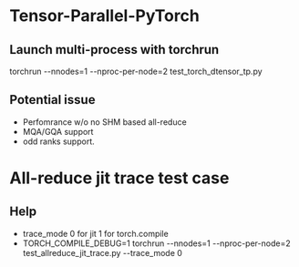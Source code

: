 # Tensor-Parallel-PyTorch
## Launch multi-process with torchrun 
torchrun --nnodes=1 --nproc-per-node=2 test_torch_dtensor_tp.py

## Potential issue
- Perfomrance w/o no SHM based all-reduce
- MQA/GQA support
- odd ranks support. 

# All-reduce jit trace test case
## Help
- trace_mode 0 for jit 1 for torch.compile
- TORCH_COMPILE_DEBUG=1
torchrun --nnodes=1 --nproc-per-node=2 test_allreduce_jit_trace.py --trace_mode 0 

